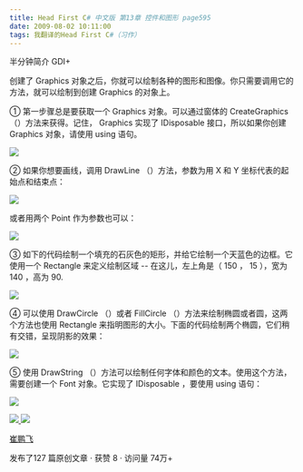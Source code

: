 ```yaml
---
title: Head First C# 中文版 第13章 控件和图形 page595
date: 2009-08-02 10:11:00
tags: 我翻译的Head First C#（习作）
---
```

半分钟简介  GDI+

  

创建了  Graphics  对象之后，你就可以绘制各种的图形和图像。你只需要调用它的方法，就可以绘制到创建  Graphics  的对象上。

  

①  第一步骤总是要获取一个  Graphics  对象。可以通过窗体的  CreateGraphics  （）方法来获得。记住，  Graphics
实现了  IDisposable  接口，所以如果你创建  Graphics  对象，请使用  using  语句。

  

![](https://p-blog.csdn.net/images/p_blog_csdn_net/cuipengfei1/EntryImages/20090802/2009-08-02_09-48-34.jpg)

②  如果你想要画线，调用  DrawLine  （）方法，参数为用  X  和  Y  坐标代表的起始点和结束点：

  

![](https://p-blog.csdn.net/images/p_blog_csdn_net/cuipengfei1/EntryImages/20090802/2009-08-02_09-51-15.jpg)

或者用两个  Point  作为参数也可以：

  

![](https://p-blog.csdn.net/images/p_blog_csdn_net/cuipengfei1/EntryImages/20090802/2009-08-02_09-52-50.jpg)

③  如下的代码绘制一个填充的石灰色的矩形，并给它绘制一个天蓝色的边框。它使用一个  Rectangle  来定义绘制区域  \--  在这儿，左上角是（
150  ，  15  ），宽为  140  ，高为  90\.

  

![](https://p-blog.csdn.net/images/p_blog_csdn_net/cuipengfei1/EntryImages/20090802/2009-08-02_09-57-40.jpg)

④  可以使用  DrawCircle  （）或者  FillCircle  （）方法来绘制椭圆或者圆，这两个方法也使用  Rectangle
来指明图形的大小。下面的代码绘制两个椭圆，它们稍有交错，呈现阴影的效果：

  

![](https://p-blog.csdn.net/images/p_blog_csdn_net/cuipengfei1/EntryImages/20090802/2009-08-02_10-01-01.jpg)

⑤  使用  DrawString  （）方法可以绘制任何字体和颜色的文本。使用这个方法，需要创建一个  Font  对象。它实现了
IDisposable  ，要使用  using  语句：

  

![](https://p-blog.csdn.net/images/p_blog_csdn_net/cuipengfei1/EntryImages/20090802/2009-08-02_10-05-18.jpg)



[ ![](https://profile.csdnimg.cn/5/2/5/3_cuipengfei1)
![](https://g.csdnimg.cn/static/user-reg-year/1x/11.png)
](https://blog.csdn.net/cuipengfei1)

[ 崔鹏飞 ](https://blog.csdn.net/cuipengfei1)

发布了127 篇原创文章  ·  获赞 8  ·  访问量 74万+

